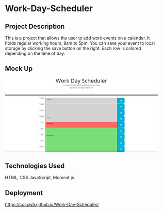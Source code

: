 # Work-Day-Scheduler

## Project Description
This is a project that allows the user to add work events on a calendar. It holds regular working hours, 9am to 5pm. You can save your event to local storage by clicking the save button on the right. Each row is colored depending on the time of day. 

## Mock Up
![Page Image](Schedulerpic.PNG)

## Technologies Used
HTML, CSS JavaScript, Moment.js

## Deployment

https://ccsxw6.github.io/Work-Day-Scheduler/



